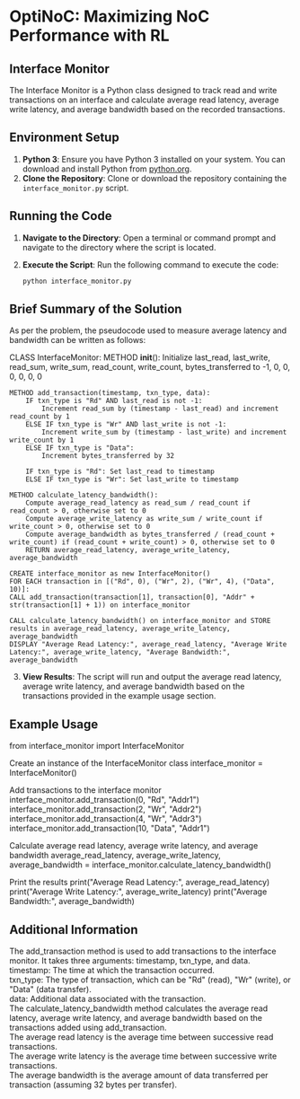 # OptiNoC: Maximizing NoC Performance with RL
## Interface Monitor

The Interface Monitor is a Python class designed to track read and write transactions on an interface and calculate average read latency, average write latency, and average bandwidth based on the recorded transactions.

## Environment Setup

1. **Python 3**: Ensure you have Python 3 installed on your system. You can download and install Python from [python.org](https://www.python.org/downloads/).
2. **Clone the Repository**: Clone or download the repository containing the `interface_monitor.py` script.

## Running the Code
1. **Navigate to the Directory**: Open a terminal or command prompt and navigate to the directory where the script is located.

2. **Execute the Script**: Run the following command to execute the code:

    ```bash
    python interface_monitor.py
    ```
## Brief Summary of the Solution
As per the problem, the pseudocode used to measure average latency and bandwidth can be written as follows:

CLASS InterfaceMonitor:
    METHOD __init__():
        Initialize last_read, last_write, read_sum, write_sum, read_count, write_count, bytes_transferred to -1, 0, 0, 0, 0, 0, 0

    METHOD add_transaction(timestamp, txn_type, data):
        IF txn_type is "Rd" AND last_read is not -1:
            Increment read_sum by (timestamp - last_read) and increment read_count by 1
        ELSE IF txn_type is "Wr" AND last_write is not -1:
            Increment write_sum by (timestamp - last_write) and increment write_count by 1
        ELSE IF txn_type is "Data":
            Increment bytes_transferred by 32

        IF txn_type is "Rd": Set last_read to timestamp
        ELSE IF txn_type is "Wr": Set last_write to timestamp

    METHOD calculate_latency_bandwidth():
        Compute average_read_latency as read_sum / read_count if read_count > 0, otherwise set to 0
        Compute average_write_latency as write_sum / write_count if write_count > 0, otherwise set to 0
        Compute average_bandwidth as bytes_transferred / (read_count + write_count) if (read_count + write_count) > 0, otherwise set to 0
        RETURN average_read_latency, average_write_latency, average_bandwidth

    CREATE interface_monitor as new InterfaceMonitor()
    FOR EACH transaction in [("Rd", 0), ("Wr", 2), ("Wr", 4), ("Data", 10)]:
    CALL add_transaction(transaction[1], transaction[0], "Addr" + str(transaction[1] + 1)) on interface_monitor

    CALL calculate_latency_bandwidth() on interface_monitor and STORE results in average_read_latency, average_write_latency, average_bandwidth
    DISPLAY "Average Read Latency:", average_read_latency, "Average Write Latency:", average_write_latency, "Average Bandwidth:", average_bandwidth

3. **View Results**: The script will run and output the average read latency, average write latency, and average bandwidth based on the transactions provided in the example usage section.

## Example Usage

from interface_monitor import InterfaceMonitor

Create an instance of the InterfaceMonitor class
interface_monitor = InterfaceMonitor()

Add transactions to the interface monitor
interface_monitor.add_transaction(0, "Rd", "Addr1")
interface_monitor.add_transaction(2, "Wr", "Addr2")
interface_monitor.add_transaction(4, "Wr", "Addr3")
interface_monitor.add_transaction(10, "Data", "Addr1")

Calculate average read latency, average write latency, and average bandwidth
average_read_latency, average_write_latency, average_bandwidth = interface_monitor.calculate_latency_bandwidth()

Print the results
print("Average Read Latency:", average_read_latency)
print("Average Write Latency:", average_write_latency)
print("Average Bandwidth:", average_bandwidth)

## Additional Information
The add_transaction method is used to add transactions to the interface monitor. It takes three arguments: timestamp, txn_type, and data.<br/>
timestamp: The time at which the transaction occurred.<br/>
txn_type: The type of transaction, which can be "Rd" (read), "Wr" (write), or "Data" (data transfer).<br/>
data: Additional data associated with the transaction.<br/>
The calculate_latency_bandwidth method calculates the average read latency, average write latency, and average bandwidth based on the transactions added using add_transaction.<br/>
The average read latency is the average time between successive read transactions.<br/>
The average write latency is the average time between successive write transactions.<br/>
The average bandwidth is the average amount of data transferred per transaction (assuming 32 bytes per transfer).<br/>
